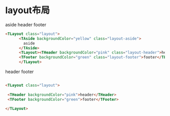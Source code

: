 # layout布局

  <div>
    <TLayout class="layout">
      <TAside backgroundColor="yellow" class="layout-aside">
        aside
      </TAside>
      <TLayout>
<THeader backgroundColor="pink" class="layout-header">header</THeader>
<TFooter backgroundColor="green" class="layout-footer">footer</TFooter></TLayout>
      </TLayout>

```html
<TLayout class="layout">
      <TAside backgroundColor="yellow" class="layout-aside">
        aside
      </TAside>
      <TLayout><THeader backgroundColor="pink" class="layout-header">header</THeader>
      <TFooter backgroundColor="green" class="layout-footer">footer</TFooter></TLayout>
      </TLayout>
```

<TLayout class="layout">
     
 <THeader backgroundColor="pink">header</THeader>
 <TFooter backgroundColor="green">footer</TFooter>
      
</TLayout>

```html

<TLayout class="layout">
     
 <THeader backgroundColor="pink">header</THeader>
 <TFooter backgroundColor="green">footer</TFooter>
      
</TLayout>
```

  </div>

<style scoped lang="less">
.layout{
  margin: 10px 0;
  &-aside{
  width: 100px;
  height: 300px;
}
&-header{
  width: 300px;
  height: 64px;
}
&-footer{
  width: 300px;
  height: 236px;
}
}

</style>